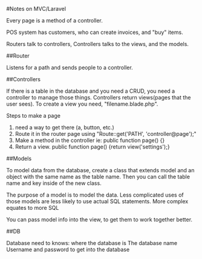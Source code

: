#Notes on MVC/Laravel

Every page is a method of a controller.

POS system has customers, who can create invoices, and "buy" items.

Routers talk to controllers, Controllers talks to the views, and the models.

##Router

Listens for a path and sends people to a controller.

##Controllers

If there is a table in the database and you need a CRUD, you need a controller to manage those things. Controllers return views(pages that the user sees). To create a view you need, "filename.blade.php". 

Steps to make a page

1. need a way to get there (a, button, etc.)
2. Route it in the router page using "Route::get('PATH', 'controller@page');"
3. Make a method in the controller ie: public function page() {}
4. Return a view. public function page() {return view('settings');}

##Models

To model data from the database, create a class that extends model and an object with the same name as the table name. Then you can call the table name and key inside of the new class. 

The purpose of a model is to model the data. Less complicated uses of those models are less likely to use actual SQL statements. More complex equates to more SQL

You can pass model info into the view, to get them to work together better.

##DB

Database need to knows:
where the database is
The database name
Username and password to get into the database